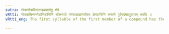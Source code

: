 ```yaml
---
sutra: गोत्रान्तेवासिमाणवब्राह्मणेषु क्षेपे
vRtti: गोत्रवाचिन्यन्तेवासिवाचिनि चोत्तरपदे माणवब्राह्मणयोश्च क्षेपवाचिनि समासे पूर्वपदमाद्युदात्तम् भवति ॥
vRtti_eng: The first syllable of the first member of a compound has the acute accent before a Patronymic name or a scholar-name, as well as before माणव and ब्राह्मण, when a reproach is meant.

---
```

